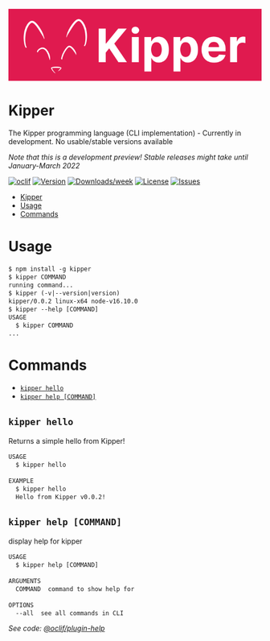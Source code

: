 ![](./img/Kipper-Logo-with-head.png)

# Kipper

The Kipper programming language (CLI implementation) - Currently in development. No usable/stable versions available

*Note that this is a development preview! Stable releases might take until January-March 2022*

[![oclif](https://img.shields.io/badge/cli-oclif-brightgreen.svg)](https://oclif.io)
[![Version](https://img.shields.io/npm/v/kipper.svg)](https://npmjs.org/package/kipper)
[![Downloads/week](https://img.shields.io/npm/dw/kipper.svg)](https://npmjs.org/package/kipper)
[![License](https://img.shields.io/npm/l/kipper.svg)](https://github.com/Luna-Klatzer/Kipper/blob/master/package.json)
[![Issues](https://img.shields.io/github/issues/Luna-Klatzer/Kipper)](https://github.com/Luna-Klatzer/Kipper/issues)

<!-- toc -->
* [Kipper](#kipper)
* [Usage](#usage)
* [Commands](#commands)
<!-- tocstop -->

# Usage

<!-- usage -->
```sh-session
$ npm install -g kipper
$ kipper COMMAND
running command...
$ kipper (-v|--version|version)
kipper/0.0.2 linux-x64 node-v16.10.0
$ kipper --help [COMMAND]
USAGE
  $ kipper COMMAND
...
```
<!-- usagestop -->

# Commands

<!-- commands -->
* [`kipper hello`](#kipper-hello)
* [`kipper help [COMMAND]`](#kipper-help-command)

## `kipper hello`

Returns a simple hello from Kipper!

```
USAGE
  $ kipper hello

EXAMPLE
  $ kipper hello
  Hello from Kipper v0.0.2!
```

## `kipper help [COMMAND]`

display help for kipper

```
USAGE
  $ kipper help [COMMAND]

ARGUMENTS
  COMMAND  command to show help for

OPTIONS
  --all  see all commands in CLI
```

_See code: [@oclif/plugin-help](https://github.com/oclif/plugin-help/blob/v3.2.3/src/commands/help.ts)_
<!-- commandsstop -->
